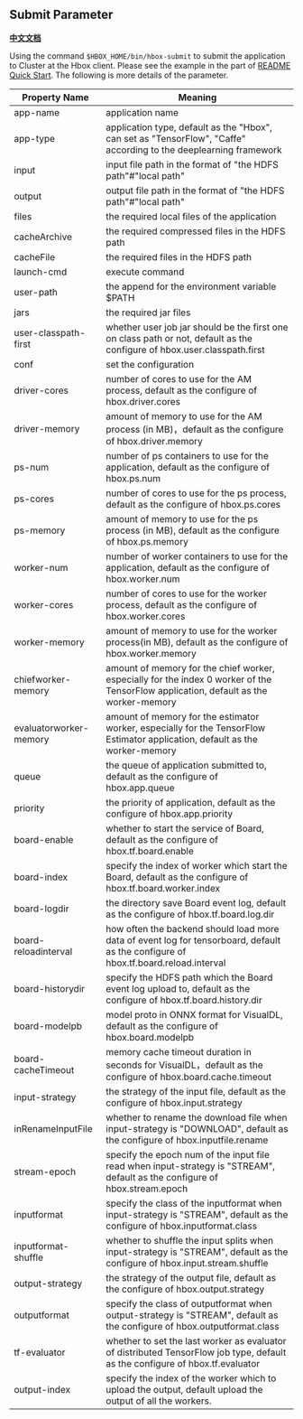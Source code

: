 ## Submit Parameter

[**中文文档**](./submit_cn.md)

Using the command `$HBOX_HOME/bin/hbox-submit` to submit the application to Cluster at the Hbox client. Please see the example in the part of [README Quick Start](../README.md). The following is more details of the parameter.

Property Name | Meaning  
---------------- | ---------------  
app-name | application name  
app-type | application type, default as the "Hbox", can set as "TensorFlow", "Caffe" according to the deeplearning framework
input | input file path in the format of "the HDFS path"#"local path"  
output | output file path in the format of "the HDFS path"#"local path"  
files | the required local files of the application
cacheArchive | the required compressed files in the HDFS path  
cacheFile | the required files in the HDFS path  
launch-cmd | execute command  
user-path | the append for the environment variable $PATH  
jars | the required jar files  
user-classpath-first | whether user job jar should be the first one on class path or not, default as the configure of hbox.user.classpath.first  
conf | set the configuration  
driver-cores | number of cores to use for the AM process, default as the configure of hbox.driver.cores
driver-memory | amount of memory to use for the AM process (in MB)，default as the configure of hbox.driver.memory
ps-num | number of ps containers to use for the application, default as the configure of hbox.ps.num  
ps-cores | number of cores to use for the ps process, default as the configure of hbox.ps.cores  
ps-memory | amount of memory to use for the ps process (in MB), default as the configure of hbox.ps.memory  
worker-num | number of worker containers to use for the application, default as the configure of hbox.worker.num  
worker-cores | number of cores to use for the worker process, default as the configure of hbox.worker.cores  
worker-memory | amount of memory to use for the worker process(in MB), default as the configure of hbox.worker.memory  
chiefworker-memory | amount of memory for the chief worker, especially for the index 0 worker of the TensorFlow application, default as the worker-memory  
evaluatorworker-memory | amount of memory for the estimator worker, especially for the TensorFlow Estimator application, default as the worker-memory  
queue | the queue of application submitted to, default as the configure of hbox.app.queue  
priority | the priority of application, default as the configure of hbox.app.priority  
board-enable | whether to start the service of Board, default as the configure of hbox.tf.board.enable  
board-index | specify the index of worker which start the Board, default as the configure of hbox.tf.board.worker.index  
board-logdir | the directory save Board event log, default as the configure of hbox.tf.board.log.dir  
board-reloadinterval | how often the backend should load more data of event log for tensorboard, default as the configure of hbox.tf.board.reload.interval  
board-historydir | specify the HDFS path which the Board event log upload to, default as the configure of hbox.tf.board.history.dir  
board-modelpb | model proto in ONNX format for VisualDL, default as the configure of hbox.board.modelpb  
board-cacheTimeout | memory cache timeout duration in seconds for VisualDL，default as the configure of hbox.board.cache.timeout  
input-strategy | the strategy of the input file, default as the configure of hbox.input.strategy  
inRenameInputFile | whether to rename the download file when input-strategy is "DOWNLOAD", default as the configure of hbox.inputfile.rename  
stream-epoch | specify the epoch num of the input file read when input-strategy is "STREAM", default as the configure of hbox.stream.epoch  
inputformat | specify the class of the inputformat when input-strategy is "STREAM", default as the configure of hbox.inputformat.class  
inputformat-shuffle | whether to shuffle the input splits when input-strategy is "STREAM", default as the configure of hbox.input.stream.shuffle  
output-strategy | the strategy of the output file, default as the configure of hbox.output.strategy 
outputformat | specify the class of outputformat when output-strategy is "STREAM", default as the configure of hbox.outputformat.class
tf-evaluator | whether to set the last worker as evaluator of distributed TensorFlow job type, default as the configure of hbox.tf.evaluator
output-index | specify the index of the worker which to upload the output, default upload the output of all the workers.

